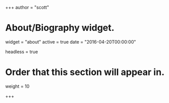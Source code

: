 +++
author = "scott"

# About/Biography widget.
widget = "about"
active = true
date = "2016-04-20T00:00:00"

headless = true

# Order that this section will appear in.
weight = 10

+++
